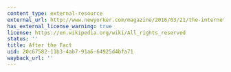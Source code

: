 ```yaml
---
content_type: external-resource
external_url: http://www.newyorker.com/magazine/2016/03/21/the-internet-of-us-and-the-end-of-facts
has_external_license_warning: true
license: https://en.wikipedia.org/wiki/All_rights_reserved
status: ''
title: After the Fact
uid: 20c67582-11b3-4ab7-91a6-64925d4bfa71
wayback_url: ''
---
```

